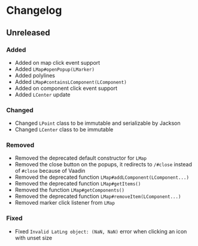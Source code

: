 # Changelog

## Unreleased

### Added

- Added on map click event support
- Added `LMap#openPopup(LMarker)`
- Added polylines
- Added `LMap#containsLComponent(LComponent)`
- Added on component click event support
- Added `LCenter` update

### Changed

- Changed `LPoint` class to be immutable and serializable by Jackson
- Changed `LCenter` class to be immutable

### Removed

- Removed the deprecated default constructor for `LMap`
- Removed the close button on the popups, it redirects to `/#close` instead
  of `#close` because of Vaadin
- Removed the deprecated function `LMap#addLComponent(LComponent...)`
- Removed the deprecated function `LMap#getItems()`
- Removed the function `LMap#getComponents()`
- Removed the deprecated function `LMap#removeItem(LComponent...)`
- Removed marker click listener from `LMap`

### Fixed

- Fixed `Invalid LatLng object: (NaN, NaN)` error when clicking an icon with
  unset size
